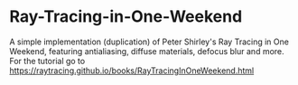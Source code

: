 # Ray-Tracing-in-One-Weekend
A simple implementation (duplication) of Peter Shirley's Ray Tracing in One Weekend, featuring antialiasing, diffuse materials, defocus blur and more. For the tutorial go to https://raytracing.github.io/books/RayTracingInOneWeekend.html
